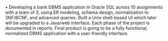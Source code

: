•	Developing a bank DBMS application in Oracle SQL across 10 assignments with a team of 3, using ER modeling, schema design, normalization to 3NF/BCNF, and advanced queries. Built a Unix shell-based UI which later will be upgraded to a Java/web interface. Each phase of the project is documented in reports. Final product is going to be a fully functional, normalized DBMS application with a user-friendly interface.
